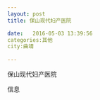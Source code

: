 ```yaml
--- 
layout: post 
title: 保山现代妇产医院

date:   2016-05-03 13:39:56 
categories:其他  
city:曲靖
  
--- 
```

   
保山现代妇产医院

信息


